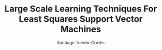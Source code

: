 ---
paperId: 83
author: Santiago Toledo-Cortés
publicationauthor: Toledo-Cortés, S.
title: Large Scale Learning Techniques For Least Squares Support Vector Machines 
pdf: --
poster: --
alt: --
type: Poster
topic: FAT
link: --
conference: neurips
year: 2019
tags: neurips-2019
location: Vancouver, Canada
---